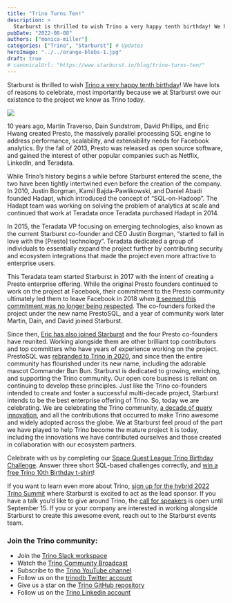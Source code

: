 ```yaml
---
title: "Trino Turns Ten!"
description: >
  Starburst is thrilled to wish Trino a very happy tenth birthday! We have lots of reasons to celebrate, most importantly because we at Starburst owe our existence to the project we know as Trino today.
pubDate: "2022-08-08"
authors: ["monica-miller"]
categories: ["Trino", "Starburst"] # Updates
heroImage: "../../orange-blobs-1.jpg"
draft: true
# canonicalUrl: "https://www.starburst.io/blog/trino-turns-ten/"
---
```


Starburst is thrilled to wish [Trino a very happy tenth birthday](https://trino.io/blog/2022/08/08/trino-tenth-birthday.html)! We have lots of reasons to celebrate, most importantly because we at Starburst owe our existence to the project we know as Trino today.

![](https://www.starburst.io/wp-content/uploads/2022/08/Trino-turns-10.png)

10 years ago, Martin Traverso, Dain Sundstrom, David Phillips, and Eric Hwang created Presto, the massively parallel processing SQL engine to address performance, scalability, and extensibility needs for Facebook analytics. By the fall of 2013, Presto was released as open source software, and gained the interest of other popular companies such as Netflix, LinkedIn, and Teradata.

While Trino’s history begins a while before Starburst entered the scene, the two have been tightly intertwined even before the creation of the company. In 2010, Justin Borgman, Kamil Bajda-Pawlikowski, and Daniel Abadi founded Hadapt, which introduced the concept of “SQL-on-Hadoop”. The Hadapt team was working on solving the problem of analytics at scale and continued that work at Teradata once Teradata purchased Hadapt in 2014.

In 2015, the Teradata VP focusing on emerging technologies, also known as the current Starburst co-founder and CEO Justin Borgman, “started to fall in love with the \[Presto\] technology”. Teradata dedicated a group of individuals to essentially expand the project further by contributing security and ecosystem integrations that made the project even more attractive to enterprise users.

This Teradata team started Starburst in 2017 with the intent of creating a Presto enterprise offering. While the original Presto founders continued to work on the project at Facebook, their commitment to the Presto community ultimately led them to leave Facebook in 2018 when [it seemed this commitment was no longer being respected](https://trino.io/blog/2022/08/02/leaving-facebook-meta-best-for-trino.html). The co-founders forked the project under the new name PrestoSQL, and a year of community work later Martin, Dain, and David joined Starburst.

Since then, [Eric has also joined Starburst](https://www.starburst.io/blog/the-band-is-back-together-presto-creators-reunite-at-starburst/) and the four Presto co-founders have reunited. Working alongside them are other brilliant top contributors and top committers who have years of experience working on the project. PrestoSQL was [rebranded to Trino in 2020](https://www.starburst.io/learn/open-source-trino/a-history-of-trino-and-presto/), and since then the entire community has flourished under its new name, including the adorable mascot Commander Bun Bun. Starburst is dedicated to growing, enriching, and supporting the Trino community. Our open core business is reliant on continuing to develop these principles. Just like the Trino co-founders intended to create and foster a successful multi-decade project, Starburst intends to be the best enterprise offering of Trino. So, today we are celebrating. We are celebrating the Trino community, [a decade of query innovation](https://trino.io/blog/2022/08/04/decade-innovation.html), and all the contributions that occurred to make Trino awesome and widely adopted across the globe. We at Starburst feel proud of the part we have played to help Trino become the mature project it is today, including the innovations we have contributed ourselves and those created in collaboration with our ecosystem partners.

Celebrate with us by completing our [Space Quest League Trino Birthday Challenge](https://starburst.io/sweepstakes/). Answer three short SQL-based challenges correctly, and [win a free Trino 10th Birthday t-shirt](https://www.starburst.io/info/space-quest-league-trino-birthday-challenge/)!

If you want to learn even more about Trino, [sign up for the hybrid 2022 Trino Summit](https://www.starburst.io/info/trinosummit/) where Starburst is excited to act as the lead sponsor. If you have a talk you’d like to give around Trino, the [call for speakers](https://www.starburst.io/info/trinosummit/#sponsors) is open until September 15. If you or your company are interested in working alongside Starburst to create this awesome event, reach out to the Starburst events team.

### **Join the Trino community:**

- Join the [Trino Slack workspace](https://trino.io/slack.html)
- Watch the [Trino Community Broadcast](https://trino.io/broadcast/)
- Subscribe to the [Trino YouTube channel](https://www.youtube.com/c/trinodb)
- Follow us on the [trinodb Twitter account](https://twitter.com/trinodb)
- Give us a star on the [Trino GitHub repository](https://github.com/trinodb/trino)
- Follow us on the [Trino Linkedin account](https://www.linkedin.com/company/trino-software-foundation)
